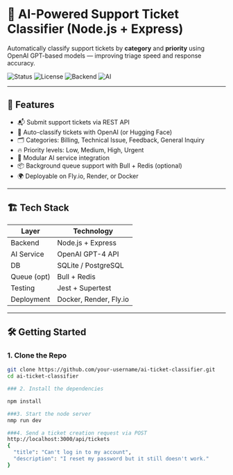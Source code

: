 # 🧠 AI-Powered Support Ticket Classifier (Node.js + Express)

Automatically classify support tickets by **category** and **priority** using OpenAI GPT-based models — improving triage speed and response accuracy.

![Status](https://img.shields.io/badge/build-passing-brightgreen)
![License](https://img.shields.io/badge/license-MIT-blue)
![Backend](https://img.shields.io/badge/backend-Express.js-orange)
![AI](https://img.shields.io/badge/AI-OpenAI_GPT--4-yellow)

---

## 🚀 Features

- 📬 Submit support tickets via REST API
- 🤖 Auto-classify tickets with OpenAI (or Hugging Face)
- 🗂️ Categories: Billing, Technical Issue, Feedback, General Inquiry
- 🔥 Priority levels: Low, Medium, High, Urgent
- 🧠 Modular AI service integration
- 📦 Background queue support with Bull + Redis (optional)
- 🌍 Deployable on Fly.io, Render, or Docker

---

## 🏗️ Tech Stack

| Layer        | Technology             |
|--------------|------------------------|
| Backend      | Node.js + Express      |
| AI Service   | OpenAI GPT-4 API       |
| DB           | SQLite / PostgreSQL    |
| Queue (opt)  | Bull + Redis           |
| Testing      | Jest + Supertest       |
| Deployment   | Docker, Render, Fly.io |

---

## 🛠️ Getting Started

### 1. Clone the Repo

```bash
git clone https://github.com/your-username/ai-ticket-classifier.git
cd ai-ticket-classifier

### 2. Install the dependencies

npm install

###3. Start the node server
nmp run dev

###4. Send a ticket creation request via POST
http://localhost:3000/api/tickets
{
  "title": "Can't log in to my account",
  "description": "I reset my password but it still doesn't work."
}